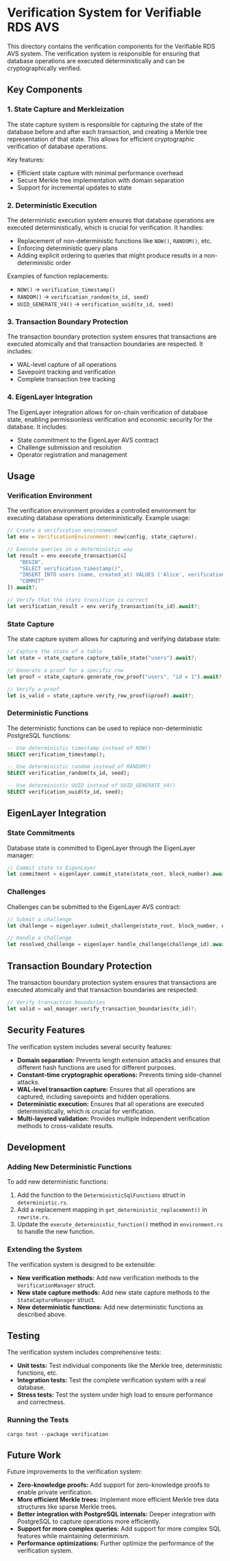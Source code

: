 # Verification System for Verifiable RDS AVS

This directory contains the verification components for the Verifiable RDS AVS system. The verification system is responsible for ensuring that database operations are executed deterministically and can be cryptographically verified.

## Key Components

### 1. State Capture and Merkleization

The state capture system is responsible for capturing the state of the database before and after each transaction, and creating a Merkle tree representation of that state. This allows for efficient cryptographic verification of database operations.

Key features:
- Efficient state capture with minimal performance overhead
- Secure Merkle tree implementation with domain separation
- Support for incremental updates to state

### 2. Deterministic Execution

The deterministic execution system ensures that database operations are executed deterministically, which is crucial for verification. It handles:

- Replacement of non-deterministic functions like `NOW()`, `RANDOM()`, etc.
- Enforcing deterministic query plans
- Adding explicit ordering to queries that might produce results in a non-deterministic order

Examples of function replacements:
- `NOW()` → `verification_timestamp()`
- `RANDOM()` → `verification_random(tx_id, seed)`
- `UUID_GENERATE_V4()` → `verification_uuid(tx_id, seed)`

### 3. Transaction Boundary Protection

The transaction boundary protection system ensures that transactions are executed atomically and that transaction boundaries are respected. It includes:

- WAL-level capture of all operations
- Savepoint tracking and verification
- Complete transaction tree tracking

### 4. EigenLayer Integration

The EigenLayer integration allows for on-chain verification of database state, enabling permissionless verification and economic security for the database. It includes:

- State commitment to the EigenLayer AVS contract
- Challenge submission and resolution
- Operator registration and management

## Usage

### Verification Environment

The verification environment provides a controlled environment for executing database operations deterministically. Example usage:

```rust
// Create a verification environment
let env = VerificationEnvironment::new(config, state_capture);

// Execute queries in a deterministic way
let result = env.execute_transaction(&[
    "BEGIN",
    "SELECT verification_timestamp()",
    "INSERT INTO users (name, created_at) VALUES ('Alice', verification_timestamp())",
    "COMMIT"
]).await?;

// Verify that the state transition is correct
let verification_result = env.verify_transaction(tx_id).await?;
```

### State Capture

The state capture system allows for capturing and verifying database state:

```rust
// Capture the state of a table
let state = state_capture.capture_table_state("users").await?;

// Generate a proof for a specific row
let proof = state_capture.generate_row_proof("users", "id = 1").await?;

// Verify a proof
let is_valid = state_capture.verify_row_proof(&proof).await?;
```

### Deterministic Functions

The deterministic functions can be used to replace non-deterministic PostgreSQL functions:

```sql
-- Use deterministic timestamp instead of NOW()
SELECT verification_timestamp();

-- Use deterministic random instead of RANDOM()
SELECT verification_random(tx_id, seed);

-- Use deterministic UUID instead of UUID_GENERATE_V4()
SELECT verification_uuid(tx_id, seed);
```

## EigenLayer Integration

### State Commitments

Database state is committed to EigenLayer through the EigenLayer manager:

```rust
// Commit state to EigenLayer
let commitment = eigenlayer.commit_state(state_root, block_number).await?;
```

### Challenges

Challenges can be submitted to the EigenLayer AVS contract:

```rust
// Submit a challenge
let challenge = eigenlayer.submit_challenge(state_root, block_number, evidence).await?;

// Handle a challenge
let resolved_challenge = eigenlayer.handle_challenge(challenge_id).await?;
```

## Transaction Boundary Protection

The transaction boundary protection system ensures that transactions are executed atomically and that transaction boundaries are respected:

```rust
// Verify transaction boundaries
let valid = wal_manager.verify_transaction_boundaries(tx_id)?;
```

## Security Features

The verification system includes several security features:

- **Domain separation:** Prevents length extension attacks and ensures that different hash functions are used for different purposes.
- **Constant-time cryptographic operations:** Prevents timing side-channel attacks.
- **WAL-level transaction capture:** Ensures that all operations are captured, including savepoints and hidden operations.
- **Deterministic execution:** Ensures that all operations are executed deterministically, which is crucial for verification.
- **Multi-layered validation:** Provides multiple independent verification methods to cross-validate results.

## Development

### Adding New Deterministic Functions

To add new deterministic functions:

1. Add the function to the `DeterministicSqlFunctions` struct in `deterministic.rs`.
2. Add a replacement mapping in `get_deterministic_replacement()` in `rewrite.rs`.
3. Update the `execute_deterministic_function()` method in `environment.rs` to handle the new function.

### Extending the System

The verification system is designed to be extensible:

- **New verification methods:** Add new verification methods to the `VerificationManager` struct.
- **New state capture methods:** Add new state capture methods to the `StateCaptureManager` struct.
- **New deterministic functions:** Add new deterministic functions as described above.

## Testing

The verification system includes comprehensive tests:

- **Unit tests:** Test individual components like the Merkle tree, deterministic functions, etc.
- **Integration tests:** Test the complete verification system with a real database.
- **Stress tests:** Test the system under high load to ensure performance and correctness.

### Running the Tests

```
cargo test --package verification
```

## Future Work

Future improvements to the verification system:

- **Zero-knowledge proofs:** Add support for zero-knowledge proofs to enable private verification.
- **More efficient Merkle trees:** Implement more efficient Merkle tree data structures like sparse Merkle trees.
- **Better integration with PostgreSQL internals:** Deeper integration with PostgreSQL to capture operations more efficiently.
- **Support for more complex queries:** Add support for more complex SQL features while maintaining determinism.
- **Performance optimizations:** Further optimize the performance of the verification system. 